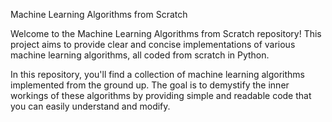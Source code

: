 Machine Learning Algorithms from Scratch

Welcome to the Machine Learning Algorithms from Scratch repository! This project aims to provide clear and concise implementations of various machine learning algorithms, all coded from scratch in Python. 

In this repository, you'll find a collection of machine learning algorithms implemented from the ground up. The goal is to demystify the inner workings of these algorithms by providing simple and readable code that you can easily understand and modify.
